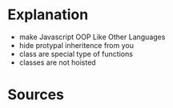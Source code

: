 # Explanation

- make Javascript OOP Like Other Languages
- hide protypal inheritence from you
- class are special type of functions
- classes are not hoisted

# Sources
